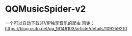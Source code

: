 # QQMusicSpider-v2
一个可以自动下载非VIP独享音乐的爬虫
鸣谢：https://blog.csdn.net/qq_16146103/article/details/109259210
